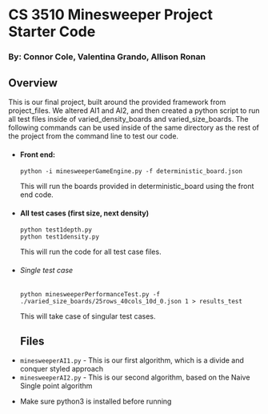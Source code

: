 # CS 3510 Minesweeper Project Starter Code

### By: Connor Cole, Valentina Grando, Allison Ronan

## Overview

This is our final project, built around the provided framework from project_files. We altered AI1 and AI2, and then created a python script to run all test files inside of varied_density_boards and varied_size_boards. The following commands can be used inside of the same directory as the rest of the project from the command line to test our code.

- #### Front end: 

  ```
  python -i minesweeperGameEngine.py -f deterministic_board.json
  ```

  This will run the boards provided in deterministic_board using the front end code.

- #### All test cases (first size, next density)

  ```
  python test1depth.py
  python test1density.py
  ```

  This will run the code for all test case files.

- ###### Single test case

  ```
  python minesweeperPerformanceTest.py -f ./varied_size_boards/25rows_40cols_10d_0.json 1 > results_test
  ```

  This will take case of singular test cases.

  

  ## Files

* `minesweeperAI1.py` - This is our first algorithm, which is a divide and conquer styled approach
* `minesweeperAI2.py` - This is our second algorithm, based on the Naive Single point algorithm

- Make sure python3 is installed before running